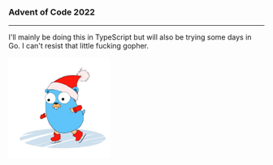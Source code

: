 ### Advent of Code 2022

---

I'll mainly be doing this in TypeScript but will also be trying some days in Go. I can't resist that little fucking gopher.

<img src="https://github.com/rockettown1/AOC2022/blob/main/Golang/christmas_gopher.jpeg" width="200"/>
